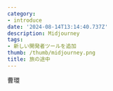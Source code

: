 ```yaml
---
category:
- introduce
date: '2024-08-14T13:14:40.737Z'
description: Midjourney
tags:
- 新しい開発者ツールを追加
thumb: /thumb/midjourney.png
title: 旅の途中
---
```


曹環